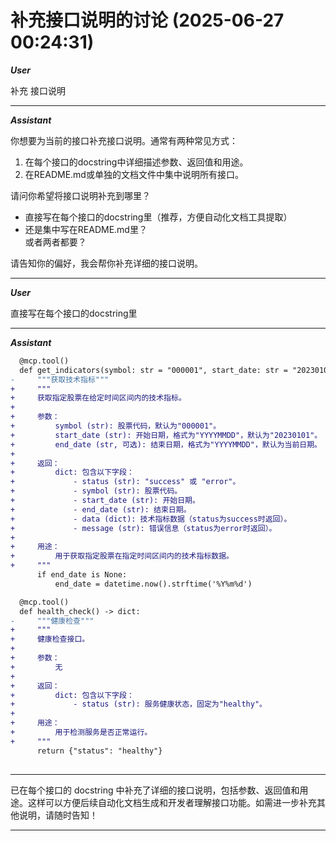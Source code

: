 <!-- Generated by SpecStory -->

# 补充接口说明的讨论 (2025-06-27 00:24:31)

_**User**_

补充 接口说明

---

_**Assistant**_

你想要为当前的接口补充接口说明。通常有两种常见方式：

1. 在每个接口的docstring中详细描述参数、返回值和用途。
2. 在README.md或单独的文档文件中集中说明所有接口。

请问你希望将接口说明补充到哪里？  
- 直接写在每个接口的docstring里（推荐，方便自动化文档工具提取）  
- 还是集中写在README.md里？  
或者两者都要？

请告知你的偏好，我会帮你补充详细的接口说明。

---

_**User**_

直接写在每个接口的docstring里

---

_**Assistant**_

```diff
  @mcp.tool()
  def get_indicators(symbol: str = "000001", start_date: str = "20230101", end_date: str = None) -> dict:
-     """获取技术指标"""
+     """
+     获取指定股票在给定时间区间内的技术指标。
+ 
+     参数：
+         symbol (str): 股票代码，默认为"000001"。
+         start_date (str): 开始日期，格式为"YYYYMMDD"，默认为"20230101"。
+         end_date (str, 可选): 结束日期，格式为"YYYYMMDD"，默认为当前日期。
+ 
+     返回：
+         dict: 包含以下字段：
+             - status (str): "success" 或 "error"。
+             - symbol (str): 股票代码。
+             - start_date (str): 开始日期。
+             - end_date (str): 结束日期。
+             - data (dict): 技术指标数据（status为success时返回）。
+             - message (str): 错误信息（status为error时返回）。
+ 
+     用途：
+         用于获取指定股票在指定时间区间内的技术指标数据。
+     """
      if end_date is None:
          end_date = datetime.now().strftime('%Y%m%d')
```

```diff
  @mcp.tool()
  def health_check() -> dict:
-     """健康检查"""
+     """
+     健康检查接口。
+ 
+     参数：
+         无
+ 
+     返回：
+         dict: 包含以下字段：
+             - status (str): 服务健康状态，固定为"healthy"。
+ 
+     用途：
+         用于检测服务是否正常运行。
+     """
      return {"status": "healthy"}
  
```

---

已在每个接口的 docstring 中补充了详细的接口说明，包括参数、返回值和用途。这样可以方便后续自动化文档生成和开发者理解接口功能。如需进一步补充其他说明，请随时告知！

---

